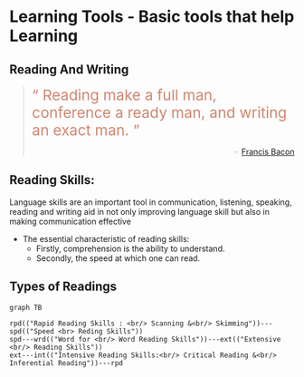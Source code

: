 # Learning Tools - Basic tools that help Learning

## Reading And Writing


> <span style="color:#d08670; font-size:26px">&#8220; Reading make a full man, conference a ready man, and writing an exact man. &#8221;</span>
> <p align="right" style="color:pink;"> &#10147; <a href="https://digital-gardenx.netlify.app/connoisseurs/philosophers/Francis_Bacon">Francis Bacon</a></p>



## Reading Skills:

Language skills are an important tool in communication, listening, speaking, reading and writing aid in not only improving language skill but also in making communication effective

- The essential characteristic of reading skills:
	- Firstly, comprehension is the ability to understand.
	- Secondly, the speed at which one can read.

## Types of Readings

```mermaid
graph TB

rpd(("Rapid Reading Skills : <br/> Scanning &<br/> Skimming"))---spd(("Speed <br> Reding Skills"))
spd---wrd(("Word for <br/> Word Reading Skills"))---ext(("Extensive <br/> Reading Skills"))
ext---int(("Intensive Reading Skills:<br/> Critical Reading &<br/> Inferential Reading"))---rpd

```